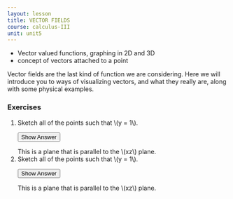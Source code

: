 ```yaml
---
layout: lesson
title: VECTOR FIELDS
course: calculus-III
unit: unit5
---
```


- Vector valued functions, graphing in 2D and 3D
- concept of vectors attached to a point

Vector fields are the last kind of function we are considering. Here we will introduce you to ways of visualizing vectors, and what they really are, along with some physical examples.
### Exercises

<ol>
<li> <div> Sketch all of the points such that \(y = 1\). </div>

<button onclick="myFunction('answer2')" class="answerButton">Show Answer</button>
<div  id="answer2" class="answer">
This is a plane that is parallel to the \(xz\) plane. 
</div> </li>
<li> <div> Sketch all of the points such that \(y = 1\). </div>

<button onclick="myFunction('answer2')" class="answerButton">Show Answer</button>
<div  id="answer2" class="answer">
This is a plane that is parallel to the \(xz\) plane. 
</div> </li>
</ol>
